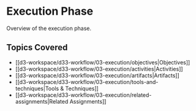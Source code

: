 # Execution Phase

Overview of the execution phase.

## Topics Covered

- [[d3-workspace/d33-workflow/03-execution/objectives|Objectives]]
- [[d3-workspace/d33-workflow/03-execution/activities|Activities]]
- [[d3-workspace/d33-workflow/03-execution/artifacts|Artifacts]]
- [[d3-workspace/d33-workflow/03-execution/tools-and-techniques|Tools & Techniques]]
- [[d3-workspace/d33-workflow/03-execution/related-assignments|Related Assignments]]